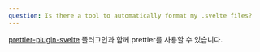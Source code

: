 ```yaml
---
question: Is there a tool to automatically format my .svelte files?
---
```


[prettier-plugin-svelte](https://www.npmjs.com/package/prettier-plugin-svelte) 플러그인과 함께 prettier를 사용할 수 있습니다.
